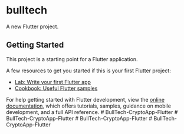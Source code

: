 # bulltech

A new Flutter project.

## Getting Started

This project is a starting point for a Flutter application.

A few resources to get you started if this is your first Flutter project:

- [Lab: Write your first Flutter app](https://docs.flutter.dev/get-started/codelab)
- [Cookbook: Useful Flutter samples](https://docs.flutter.dev/cookbook)

For help getting started with Flutter development, view the
[online documentation](https://docs.flutter.dev/), which offers tutorials,
samples, guidance on mobile development, and a full API reference.
#   B u l l T e c h - C r y p t o A p p - F l u t t e r  
 #   B u l l T e c h - C r y p t o A p p - F l u t t e r  
 #   B u l l T e c h - C r y p t o A p p - F l u t t e r  
 #   B u l l T e c h - C r y p t o A p p - F l u t t e r  
 